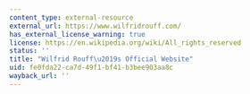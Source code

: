 ```yaml
---
content_type: external-resource
external_url: https://www.wilfridrouff.com/
has_external_license_warning: true
license: https://en.wikipedia.org/wiki/All_rights_reserved
status: ''
title: "Wilfrid Rouff\u2019s Official Website"
uid: fe0fda22-ca7d-49f1-bf41-b3bee903aa8c
wayback_url: ''
---
```

